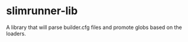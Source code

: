 # slimrunner-lib
A library that will parse builder.cfg files and promote globs based on the loaders. 
